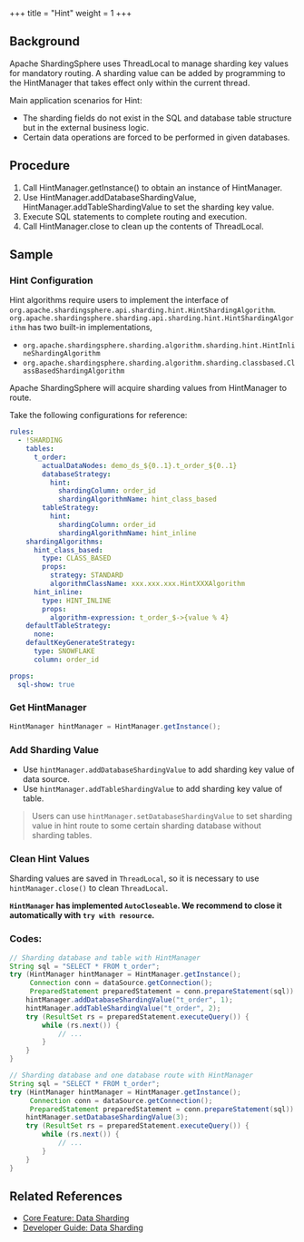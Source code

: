 +++
title = "Hint"
weight = 1
+++

## Background

Apache ShardingSphere uses ThreadLocal to manage sharding key values for mandatory routing. A sharding value can be added by programming to the HintManager that takes effect only within the current thread.

Main application scenarios for Hint:
- The sharding fields do not exist in the SQL and database table structure but in the external business logic.
- Certain data operations are forced to be performed in given databases.

## Procedure

1. Call HintManager.getInstance() to obtain an instance of HintManager.
2. Use HintManager.addDatabaseShardingValue, HintManager.addTableShardingValue to set the sharding key value.
3. Execute SQL statements to complete routing and execution.
4. Call HintManager.close to clean up the contents of ThreadLocal.

## Sample

### Hint Configuration

Hint algorithms require users to implement the interface of `org.apache.shardingsphere.api.sharding.hint.HintShardingAlgorithm`.
`org.apache.shardingsphere.sharding.api.sharding.hint.HintShardingAlgorithm` has two built-in implementations,

- `org.apache.shardingsphere.sharding.algorithm.sharding.hint.HintInlineShardingAlgorithm`
- `org.apache.shardingsphere.sharding.algorithm.sharding.classbased.ClassBasedShardingAlgorithm`

Apache ShardingSphere will acquire sharding values from HintManager to route.

Take the following configurations for reference:

```yaml
rules:
  - !SHARDING
    tables:
      t_order:
        actualDataNodes: demo_ds_${0..1}.t_order_${0..1}
        databaseStrategy:
          hint:
            shardingColumn: order_id
            shardingAlgorithmName: hint_class_based
        tableStrategy:
          hint:
            shardingColumn: order_id
            shardingAlgorithmName: hint_inline
    shardingAlgorithms:
      hint_class_based:
        type: CLASS_BASED
        props:
          strategy: STANDARD
          algorithmClassName: xxx.xxx.xxx.HintXXXAlgorithm
      hint_inline:
        type: HINT_INLINE
        props:
          algorithm-expression: t_order_$->{value % 4}
    defaultTableStrategy:
      none:
    defaultKeyGenerateStrategy:
      type: SNOWFLAKE
      column: order_id

props:
  sql-show: true
```

### Get HintManager

```java
HintManager hintManager = HintManager.getInstance();
```

### Add Sharding Value

- Use `hintManager.addDatabaseShardingValue` to add sharding key value of data source.
- Use `hintManager.addTableShardingValue` to add sharding key value of table.

> Users can use `hintManager.setDatabaseShardingValue` to set sharding value in hint route to some certain sharding database without sharding tables.

### Clean Hint Values

Sharding values are saved in `ThreadLocal`, so it is necessary to use `hintManager.close()` to clean `ThreadLocal`.

**`HintManager` has implemented `AutoCloseable`. We recommend to close it automatically with `try with resource`.**

### Codes:

```java
// Sharding database and table with HintManager
String sql = "SELECT * FROM t_order";
try (HintManager hintManager = HintManager.getInstance();
     Connection conn = dataSource.getConnection();
     PreparedStatement preparedStatement = conn.prepareStatement(sql)) {
    hintManager.addDatabaseShardingValue("t_order", 1);
    hintManager.addTableShardingValue("t_order", 2);
    try (ResultSet rs = preparedStatement.executeQuery()) {
        while (rs.next()) {
            // ...
        }
    }
}

// Sharding database and one database route with HintManager
String sql = "SELECT * FROM t_order";
try (HintManager hintManager = HintManager.getInstance();
     Connection conn = dataSource.getConnection();
     PreparedStatement preparedStatement = conn.prepareStatement(sql)) {
    hintManager.setDatabaseShardingValue(3);
    try (ResultSet rs = preparedStatement.executeQuery()) {
        while (rs.next()) {
            // ...
        }
    }
}
```

## Related References

- [Core Feature: Data Sharding](/en/features/sharding/)
- [Developer Guide: Data Sharding](/en/dev-manual/sharding/)
